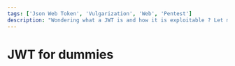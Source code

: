 ```yaml
---
tags: ['Json Web Token', 'Vulgarization', 'Web', 'Pentest']
description: "Wondering what a JWT is and how it is exploitable ? Let me answer those questions"
---
```


# JWT for dummies

